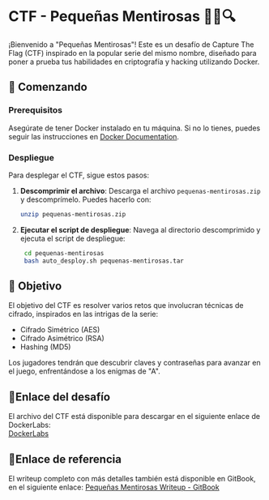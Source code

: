 # CTF - Pequeñas Mentirosas 🕵️‍♀️🔍

¡Bienvenido a "Pequeñas Mentirosas"! Este es un desafío de Capture The Flag (CTF) inspirado en la popular serie del mismo nombre, diseñado para poner a prueba tus habilidades en criptografía y hacking utilizando Docker.

## 🚀 Comenzando

### Prerequisitos
Asegúrate de tener Docker instalado en tu máquina. Si no lo tienes, puedes seguir las instrucciones en [Docker Documentation](https://docs.docker.com/get-started/).

### Despliegue
Para desplegar el CTF, sigue estos pasos:

1. **Descomprimir el archivo**: Descarga el archivo `pequenas-mentirosas.zip` y descomprímelo. Puedes hacerlo con:
   ```bash
   unzip pequenas-mentirosas.zip
2. **Ejecutar el script de despliegue**: Navega al directorio descomprimido y ejecuta el script de despliegue:
   ```bash
    cd pequenas-mentirosas
    bash auto_desploy.sh pequenas-mentirosas.tar

## 🔑 Objetivo
El objetivo del CTF es resolver varios retos que involucran técnicas de cifrado, inspirados en las intrigas de la serie:

- Cifrado Simétrico (AES)
- Cifrado Asimétrico (RSA)
- Hashing (MD5)

Los jugadores tendrán que descubrir claves y contraseñas para avanzar en el juego, enfrentándose a los enigmas de "A".

## 🔗Enlace del desafío

El archivo del CTF está disponible para descargar en el siguiente enlace de DockerLabs:  
[DockerLabs](https://dockerlabs.es/)


## 🔗Enlace de referencia

El writeup completo con más detalles también está disponible en GitBook, en el siguiente enlace:
[Pequeñas Mentirosas Writeup - GitBook](https://beafn28.gitbook.io/beafn28/mis-ctfs/pequenas-mentirosas)
